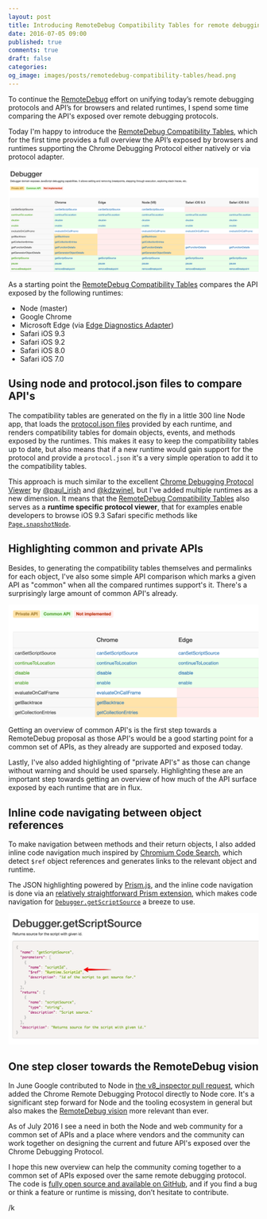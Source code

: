 ```yaml
---
layout: post
title: Introducing RemoteDebug Compatibility Tables for remote debugging protocols and APIs
date: 2016-07-05 09:00
published: true
comments: true
draft: false
categories:
og_image: images/posts/remotedebug-compatibility-tables/head.png
---
```


To continue the [RemoteDebug](https://remotedebug.org) effort on unifying today’s remote debugging protocols and API’s for browsers and related runtimes, I spend some time comparing the API's exposed over remote debugging protocols. 

Today I'm happy to introduce the [RemoteDebug Compatibility Tables](https://compatibility.remotedebug.org/), which for the first time provides a full overview the API’s exposed by browsers and runtimes supporting the Chrome Debugging Protocol either natively or via protocol adapter.

<img src="/static/images/posts/remotedebug-compatibility-tables/head.png"/>

<!--more-->

As a starting point the [RemoteDebug Compatibility Tables](https://compatibility.remotedebug.org/) compares the API exposed by the following runtimes:

- Node (master) 
- Google Chrome 
- Microsoft Edge (via [Edge Diagnostics Adapter](https://github.com/Microsoft/edge-diagnostics-adapter/))
- Safari iOS 9.3 
- Safari iOS 9.2 
- Safari iOS 8.0
- Safari iOS 7.0

## Using node and protocol.json files to compare API's
The compatibility tables are generated on the fly in a little 300 line Node app, that loads the [protocol.json files](https://github.com/RemoteDebug/remotedebug-compatibility-tables/tree/master/protocols) provided by each runtime, and renders compatibility tables for domain objects, events, and methods exposed by the runtimes. This makes it easy to keep the compatibility tables up to date, but also means that if a new runtime would gain support for the protocol and provide a `protocol.json` it's a very simple operation to add it to the compatibility tables.

This approach is much similar to the excellent [Chrome Debugging Protocol Viewer](https://chromedevtools.github.io/debugger-protocol-viewer/) by [@paul_irish](https://twitter.com/paul_irish) and [@kdzwinel](https://twitter.com/kdzwinel), but I've added multiple runtimes as a new dimension. It means that the [RemoteDebug Compatibility Tables](https://compatibility.remotedebug.org/) also serves as a **runtime specific protocol viewer**, that for examples enable developers to browse iOS 9.3 Safari specific methods like [`Page.snapshotNode`](http://compatibility.remotedebug.org/Page/Safari%20iOS%209.3/commands/snapshotNode). 

## Highlighting common and private APIs

Besides, to generating the compatibility tables themselves and permalinks for each object, I've also some simple API comparison which marks a given API as "common" when all the compared runtimes support's it. There's a surprisingly large amount of common API's already.

<img src="/static/images/posts/remotedebug-compatibility-tables/common_highlight.png" />

Getting an overview of common API's is the first step towards a RemoteDebug proposal as those API's would be a good starting point for a common set of APIs, as they already are supported and exposed today. 

Lastly, I've also added highlighting of "private API's" as those can change without warning and should be used sparsely. Highlighting these are an important step towards getting an overview of how much of the API surface exposed by each runtime that are in flux.

## Inline code navigating between object references

To make navigation between methods and their return objects, I also added inline code navigation much inspired by [Chromium Code Search](https://cs.chromium.org), which detect `$ref` object references and generates links to the relevant object and runtime. 
  
The JSON highlighting powered by [Prism.js](prismjs.com), and the inline code navigation is done via an [relatively straightforward Prism extension](https://github.com/RemoteDebug/remotedebug-compatibility-tables/blob/master/assets/prism-ref-linker.js), which makes code navigation for [`Debugger.getScriptSource`](http://compatibility.remotedebug.org/Debugger/Chrome/commands/getScriptSource) a breeze to use.

<img src="/static/images/posts/remotedebug-compatibility-tables/object_navigation.png" />

## One step closer towards the RemoteDebug vision

In June Google contributed to Node in [the v8_inspector pull request](https://github.com/nodejs/node/pull/6792), which added the Chrome Remote Debugging Protocol directly to Node core. It's a significant step forward for Node and the tooling ecosystem in general but also makes the [RemoteDebug vision](http://remotedebug.org/) more relevant than ever. 

As of July 2016 I see a need in both the Node and web community for a common set of APIs and a place where vendors and the community can work together on designing the current and future API's exposed over the Chrome Debugging Protocol.

I hope this new overview can help the community coming together to a common set of APIs exposed over the same remote debugging protocol. The code is [fully open source and available on GitHub](https://github.com/RemoteDebug/remotedebug-compatibility-tables/), and if you find a bug or think a feature or runtime is missing, don’t hesitate to contribute.

/k
